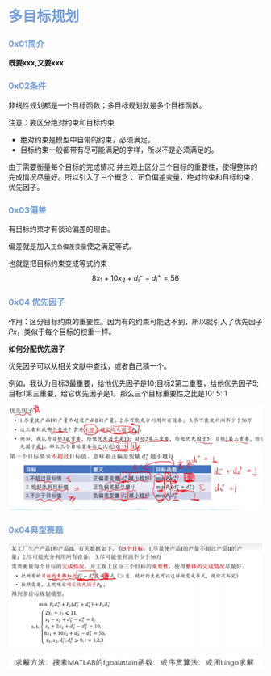 # <font color = "#749DD6">多目标规划</font>

### <font color = "#749DD6">0x01简介</font>

**既要xxx,又要xxx**

### <font color = "#749DD6">0x02条件</font>

非线性规划都是一个目标函数；多目标规划就是多个目标函数。

注意：要区分绝对约束和目标约束

*  绝对约束是模型中自带的约束，必须满足。
* 目标约束一般都带有尽可能满足的字样，所以不是必须满足的。



由于需要衡量每个目标的完成情况 并主观上区分三个目标的重要性，使得整体的完成情况尽量好。所以引入了三个概念： 正负偏差变量，绝对约束和目标约束，优先因子。

### <font color = "#749DD6">0x03偏差</font>

有目标约束才有谈论偏差的理由。

偏差就是加入`正负偏差变量`使之满足等式。

也就是把目标约束变成等式约束
$$
8 x_{1}+10 x_{2}+d_{i}^{-}-d_{i}^{+}=56
$$

### <font color = "#749DD6">0x04 优先因子</font>

作用：区分目标约束的重要性。因为有的约束可能达不到，所以就引入了优先因子$Px$，类似于每个目标的权重一样。

**如何分配优先因子**

优先因子可以从相关文献中查找，或者自己猜一个。

例如，我认为目标3最重要，给他优先因子是10;目标2第二重要，给他优先因子5;目标1第三重要，给它优先因子是1。那么三个目标重要性之比是10: 5: 1

![image-20220707111359097](https://github.com/cuijiayu20/Mathematical-modeling/blob/a/%E5%BB%BA%E6%A8%A1/%E4%BC%98%E5%8C%96%E9%97%AE%E9%A2%98/pictures/image-20220707111359097.png)



### <font color = "#749DD6">0x04典型赛题</font>

![image-20220707111814728](https://github.com/cuijiayu20/Mathematical-modeling/blob/a/%E5%BB%BA%E6%A8%A1/%E4%BC%98%E5%8C%96%E9%97%AE%E9%A2%98/pictures/image-20220707111814728.png)

 

![image-20220707112602572](https://github.com/cuijiayu20/Mathematical-modeling/blob/a/%E5%BB%BA%E6%A8%A1/%E4%BC%98%E5%8C%96%E9%97%AE%E9%A2%98/pictures/image-20220707112602572.png)
